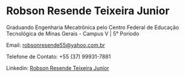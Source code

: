 # Robson Resende Teixeira Junior 
Graduando Engenharia Mecatrônica pelo Centro Federal de Educação Tecnológica de Minas Gerais - Campus V | 5° Poríodo

Email: [robsonresende55@yahoo.com.br](mailto:robsonresende55@yahoo.com.br)

Telefone de Contato: +55 (37) 99931-7881 

Linkedin: [Robson Resende Teixeira Junior](https://www.linkedin.com/in/robson-resende-teixeira-junior-95116522b)
